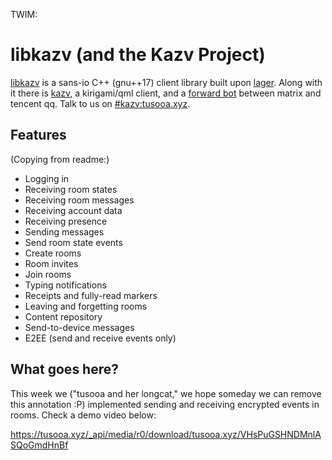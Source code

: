 TWIM:

# libkazv (and the Kazv Project)

[libkazv](https://gitlab.com/kazv/libkazv) is a sans-io C++ (gnu++17) client library
built upon [lager](https://github.com/arximboldi/lager). Along with it there is
[kazv](https://gitlab.com/kazv/kazv), a kirigami/qml client, and a
[forward bot](https://gitlab.com/kazv/matrix-tencent-forward-bot) between matrix and
tencent qq. Talk to us on [#kazv:tusooa.xyz](https://matrix.to/#/#kazv:tusooa.xyz?via=tusooa.xyz).

## Features

(Copying from readme:)

- Logging in
- Receiving room states
- Receiving room messages
- Receiving account data
- Receiving presence
- Sending messages
- Send room state events
- Create rooms
- Room invites
- Join rooms
- Typing notifications
- Receipts and fully-read markers
- Leaving and forgetting rooms
- Content repository
- Send-to-device messages
- E2EE (send and receive events only)

## What goes here?

This week we ("tusooa and her longcat," we hope someday we can remove this annotation :P)
implemented sending and receiving encrypted events in rooms. Check a demo video below:

https://tusooa.xyz/_api/media/r0/download/tusooa.xyz/VHsPuGSHNDMnlASQoGmdHnBf
